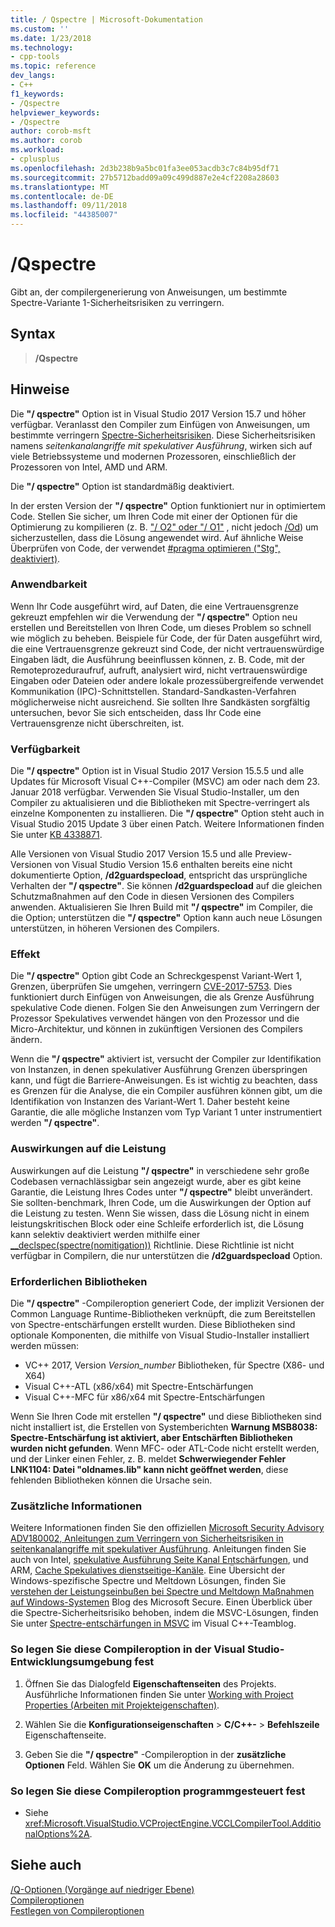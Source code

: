 ```yaml
---
title: / Qspectre | Microsoft-Dokumentation
ms.custom: ''
ms.date: 1/23/2018
ms.technology:
- cpp-tools
ms.topic: reference
dev_langs:
- C++
f1_keywords:
- /Qspectre
helpviewer_keywords:
- /Qspectre
author: corob-msft
ms.author: corob
ms.workload:
- cplusplus
ms.openlocfilehash: 2d3b238b9a5bc01fa3ee053acdb3c7c84b95df71
ms.sourcegitcommit: 27b5712badd09a09c499d887e2e4cf2208a28603
ms.translationtype: MT
ms.contentlocale: de-DE
ms.lasthandoff: 09/11/2018
ms.locfileid: "44385007"
---
```

# <a name="qspectre"></a>/Qspectre

Gibt an, der compilergenerierung von Anweisungen, um bestimmte Spectre-Variante 1-Sicherheitsrisiken zu verringern.

## <a name="syntax"></a>Syntax

> **/Qspectre**

## <a name="remarks"></a>Hinweise

Die **"/ qspectre"** Option ist in Visual Studio 2017 Version 15.7 und höher verfügbar. Veranlasst den Compiler zum Einfügen von Anweisungen, um bestimmte verringern [Spectre-Sicherheitsrisiken](https://spectreattack.com/spectre.pdf). Diese Sicherheitsrisiken namens *seitenkanalangriffe mit spekulativer Ausführung*, wirken sich auf viele Betriebssysteme und modernen Prozessoren, einschließlich der Prozessoren von Intel, AMD und ARM.

Die **"/ qspectre"** Option ist standardmäßig deaktiviert.

In der ersten Version der **"/ qspectre"** Option funktioniert nur in optimiertem Code. Stellen Sie sicher, um Ihren Code mit einer der Optionen für die Optimierung zu kompilieren (z. B. ["/ O2" oder "/ O1"](o1-o2-minimize-size-maximize-speed.md) , nicht jedoch [/Od](od-disable-debug.md)) um sicherzustellen, dass die Lösung angewendet wird. Auf ähnliche Weise Überprüfen von Code, der verwendet [#pragma optimieren ("Stg", deaktiviert)](../../preprocessor/optimize.md).

### <a name="applicability"></a>Anwendbarkeit

Wenn Ihr Code ausgeführt wird, auf Daten, die eine Vertrauensgrenze gekreuzt empfehlen wir die Verwendung der **"/ qspectre"** Option neu erstellen und Bereitstellen von Ihren Code, um dieses Problem so schnell wie möglich zu beheben. Beispiele für Code, der für Daten ausgeführt wird, die eine Vertrauensgrenze gekreuzt sind Code, der nicht vertrauenswürdige Eingaben lädt, die Ausführung beeinflussen können, z. B. Code, mit der Remoteprozeduraufruf, aufruft, analysiert wird, nicht vertrauenswürdige Eingaben oder Dateien oder andere lokale prozessübergreifende verwendet Kommunikation (IPC)-Schnittstellen. Standard-Sandkasten-Verfahren möglicherweise nicht ausreichend. Sie sollten Ihre Sandkästen sorgfältig untersuchen, bevor Sie sich entscheiden, dass Ihr Code eine Vertrauensgrenze nicht überschreiten, ist.

### <a name="availability"></a>Verfügbarkeit

Die **"/ qspectre"** Option ist in Visual Studio 2017 Version 15.5.5 und alle Updates für Microsoft Visual C++-Compiler (MSVC) am oder nach dem 23. Januar 2018 verfügbar. Verwenden Sie Visual Studio-Installer, um den Compiler zu aktualisieren und die Bibliotheken mit Spectre-verringert als einzelne Komponenten zu installieren. Die **"/ qspectre"** Option steht auch in Visual Studio 2015 Update 3 über einen Patch. Weitere Informationen finden Sie unter [KB 4338871](https://support.microsoft.com/help/4338871).

Alle Versionen von Visual Studio 2017 Version 15.5 und alle Preview-Versionen von Visual Studio Version 15.6 enthalten bereits eine nicht dokumentierte Option, **/d2guardspecload**, entspricht das ursprüngliche Verhalten der **"/ qspectre"**. Sie können **/d2guardspecload** auf die gleichen Schutzmaßnahmen auf den Code in diesen Versionen des Compilers anwenden. Aktualisieren Sie Ihren Build mit **"/ qspectre"** im Compiler, die die Option; unterstützen die **"/ qspectre"** Option kann auch neue Lösungen unterstützen, in höheren Versionen des Compilers.

### <a name="effect"></a>Effekt

Die **"/ qspectre"** Option gibt Code an Schreckgespenst Variant-Wert 1, Grenzen, überprüfen Sie umgehen, verringern [CVE-2017-5753](https://nvd.nist.gov/vuln/detail/CVE-2017-5753). Dies funktioniert durch Einfügen von Anweisungen, die als Grenze Ausführung spekulative Code dienen. Folgen Sie den Anweisungen zum Verringern der Prozessor Spekulatives verwendet hängen von den Prozessor und die Micro-Architektur, und können in zukünftigen Versionen des Compilers ändern.

Wenn die **"/ qspectre"** aktiviert ist, versucht der Compiler zur Identifikation von Instanzen, in denen spekulativer Ausführung Grenzen überspringen kann, und fügt die Barriere-Anweisungen. Es ist wichtig zu beachten, dass es Grenzen für die Analyse, die ein Compiler ausführen können gibt, um die Identifikation von Instanzen des Variant-Wert 1. Daher besteht keine Garantie, die alle mögliche Instanzen vom Typ Variant 1 unter instrumentiert werden **"/ qspectre"**.

### <a name="performance-impact"></a>Auswirkungen auf die Leistung

Auswirkungen auf die Leistung **"/ qspectre"** in verschiedene sehr große Codebasen vernachlässigbar sein angezeigt wurde, aber es gibt keine Garantie, die Leistung Ihres Codes unter **"/ qspectre"** bleibt unverändert. Sie sollten-benchmark, Ihren Code, um die Auswirkungen der Option auf die Leistung zu testen. Wenn Sie wissen, dass die Lösung nicht in einem leistungskritischen Block oder eine Schleife erforderlich ist, die Lösung kann selektiv deaktiviert werden mithilfe einer [__declspec(spectre(nomitigation))](../../cpp/spectre.md) Richtlinie. Diese Richtlinie ist nicht verfügbar in Compilern, die nur unterstützen die **/d2guardspecload** Option.

### <a name="required-libraries"></a>Erforderlichen Bibliotheken

Die **"/ qspectre"** -Compileroption generiert Code, der implizit Versionen der Common Language Runtime-Bibliotheken verknüpft, die zum Bereitstellen von Spectre-entschärfungen erstellt wurden. Diese Bibliotheken sind optionale Komponenten, die mithilfe von Visual Studio-Installer installiert werden müssen:

- VC++ 2017, Version *Version_number* Bibliotheken, für Spectre (X86- und X64)
- Visual C++-ATL (x86/x64) mit Spectre-Entschärfungen
- Visual C++-MFC für x86/x64 mit Spectre-Entschärfungen

Wenn Sie Ihren Code mit erstellen **"/ qspectre"** und diese Bibliotheken sind nicht installiert ist, die Erstellen von Systemberichten **Warnung MSB8038: Spectre-Entschärfung ist aktiviert, aber Entschärften Bibliotheken wurden nicht gefunden**. Wenn MFC- oder ATL-Code nicht erstellt werden, und der Linker einen Fehler, z. B. meldet **Schwerwiegender Fehler LNK1104: Datei "oldnames.lib" kann nicht geöffnet werden**, diese fehlenden Bibliotheken können die Ursache sein.

### <a name="additional-information"></a>Zusätzliche Informationen

Weitere Informationen finden Sie den offiziellen [Microsoft Security Advisory ADV180002, Anleitungen zum Verringern von Sicherheitsrisiken in seitenkanalangriffe mit spekulativer Ausführung](https://portal.msrc.microsoft.com/en-US/security-guidance/advisory/ADV180002). Anleitungen finden Sie auch von Intel, [spekulative Ausführung Seite Kanal Entschärfungen](https://software.intel.com/sites/default/files/managed/c5/63/336996-Speculative-Execution-Side-Channel-Mitigations.pdf), und ARM, [Cache Spekulatives dienstseitige-Kanäle](https://developer.arm.com/-/media/Files/pdf/Cache_Speculation_Side-channels.pdf). Eine Übersicht der Windows-spezifische Spectre und Meltdown Lösungen, finden Sie [verstehen der Leistungseinbußen bei Spectre und Meltdown Maßnahmen auf Windows-Systemen](https://cloudblogs.microsoft.com/microsoftsecure/2018/01/09/understanding-the-performance-impact-of-spectre-and-meltdown-mitigations-on-windows-systems/) Blog des Microsoft Secure. Einen Überblick über die Spectre-Sicherheitsrisiko behoben, indem die MSVC-Lösungen, finden Sie unter [Spectre-entschärfungen in MSVC](https://blogs.msdn.microsoft.com/vcblog/2018/01/15/spectre-mitigations-in-msvc./) im Visual C++-Teamblog.

### <a name="to-set-this-compiler-option-in-the-visual-studio-development-environment"></a>So legen Sie diese Compileroption in der Visual Studio-Entwicklungsumgebung fest

1. Öffnen Sie das Dialogfeld **Eigenschaftenseiten** des Projekts. Ausführliche Informationen finden Sie unter [Working with Project Properties (Arbeiten mit Projekteigenschaften)](../../ide/working-with-project-properties.md).

1. Wählen Sie die **Konfigurationseigenschaften** > **C/C++-** > **Befehlszeile** Eigenschaftenseite.

1. Geben Sie die **"/ qspectre"** -Compileroption in der **zusätzliche Optionen** Feld. Wählen Sie **OK** um die Änderung zu übernehmen.

### <a name="to-set-this-compiler-option-programmatically"></a>So legen Sie diese Compileroption programmgesteuert fest

- Siehe <xref:Microsoft.VisualStudio.VCProjectEngine.VCCLCompilerTool.AdditionalOptions%2A>.

## <a name="see-also"></a>Siehe auch

[/Q-Optionen (Vorgänge auf niedriger Ebene)](../../build/reference/q-options-low-level-operations.md)  
[Compileroptionen](../../build/reference/compiler-options.md)  
[Festlegen von Compileroptionen](../../build/reference/setting-compiler-options.md)  
